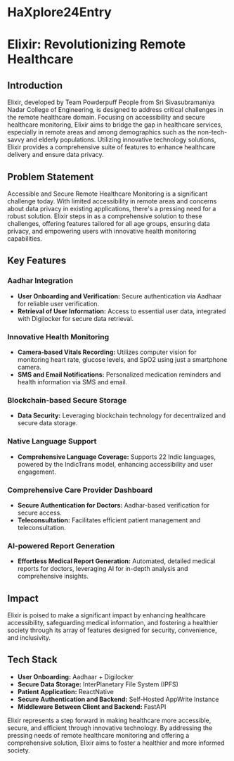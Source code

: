 # HaXplore24Entry
# Elixir: Revolutionizing Remote Healthcare

## Introduction

Elixir, developed by Team Powderpuff People from Sri Sivasubramaniya Nadar College of Engineering, is designed to address critical challenges in the remote healthcare domain. Focusing on accessibility and secure healthcare monitoring, Elixir aims to bridge the gap in healthcare services, especially in remote areas and among demographics such as the non-tech-savvy and elderly populations. Utilizing innovative technology solutions, Elixir provides a comprehensive suite of features to enhance healthcare delivery and ensure data privacy.

## Problem Statement

Accessible and Secure Remote Healthcare Monitoring is a significant challenge today. With limited accessibility in remote areas and concerns about data privacy in existing applications, there's a pressing need for a robust solution. Elixir steps in as a comprehensive solution to these challenges, offering features tailored for all age groups, ensuring data privacy, and empowering users with innovative health monitoring capabilities.

## Key Features

### Aadhar Integration

- **User Onboarding and Verification:** Secure authentication via Aadhaar for reliable user verification.
- **Retrieval of User Information:** Access to essential user data, integrated with Digilocker for secure data retrieval.

### Innovative Health Monitoring

- **Camera-based Vitals Recording:** Utilizes computer vision for monitoring heart rate, glucose levels, and SpO2 using just a smartphone camera.
- **SMS and Email Notifications:** Personalized medication reminders and health information via SMS and email.

### Blockchain-based Secure Storage

- **Data Security:** Leveraging blockchain technology for decentralized and secure data storage.

### Native Language Support

- **Comprehensive Language Coverage:** Supports 22 Indic languages, powered by the IndicTrans model, enhancing accessibility and user engagement.

### Comprehensive Care Provider Dashboard

- **Secure Authentication for Doctors:** Aadhar-based verification for secure access.
- **Teleconsultation:** Facilitates efficient patient management and teleconsultation.

### AI-powered Report Generation

- **Effortless Medical Report Generation:** Automated, detailed medical reports for doctors, leveraging AI for in-depth analysis and comprehensive insights.

## Impact

Elixir is poised to make a significant impact by enhancing healthcare accessibility, safeguarding medical information, and fostering a healthier society through its array of features designed for security, convenience, and inclusivity.

## Tech Stack

- **User Onboarding:** Aadhaar + Digilocker
- **Secure Data Storage:** InterPlanetary File System (IPFS)
- **Patient Application:** ReactNative
- **Secure Authentication and Backend:** Self-Hosted AppWrite Instance
- **Middleware Between Client and Backend:** FastAPI

Elixir represents a step forward in making healthcare more accessible, secure, and efficient through innovative technology. By addressing the pressing needs of remote healthcare monitoring and offering a comprehensive solution, Elixir aims to foster a healthier and more informed society.

